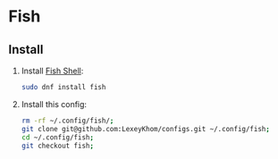 # Fish

## Install

1. Install [Fish Shell](https://fishshell.com/):

   ```bash
   sudo dnf install fish
   ```

2. Install this config:

   ```bash
   rm -rf ~/.config/fish/;
   git clone git@github.com:LexeyKhom/configs.git ~/.config/fish;
   cd ~/.config/fish;
   git checkout fish;
   ```
